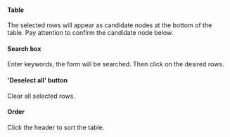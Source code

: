 #### Table

The selected rows will appear as candidate nodes at the bottom of the table. Pay attention to confirm the candidate node below.

#### Search box

Enter keywords, the form will be searched. Then click on the desired rows.

#### 'Deselect all' button

Clear all selected rows.

#### Order

Click the header to sort the table.
